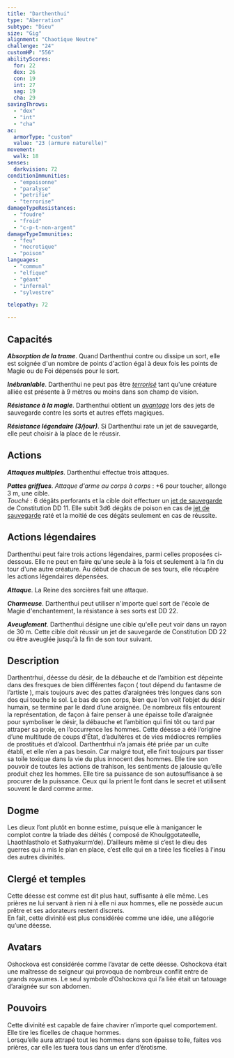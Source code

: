 ```yaml
---
title: "Darthenthui"
type: "Aberration"
subtype: "Dieu"
size: "Gig"
alignment: "Chaotique Neutre"
challenge: "24"
customHP: "556"
abilityScores:
  for: 22
  dex: 26
  con: 19
  int: 27
  sag: 19
  cha: 29
savingThrows:
  - "dex"
  - "int"
  - "cha"
ac:
  armorType: "custom"
  value: "23 (armure naturelle)"
movement:
  walk: 18
senses:
  darkvision: 72
conditionImmunities:
  - "empoisonne"
  - "paralyse"
  - "petrifie"
  - "terrorise"
damageTypeResistances:
  - "foudre"
  - "froid"
  - "c-p-t-non-argent"
damageTypeImmunities:
  - "feu"
  - "necrotique"
  - "poison"
languages:
  - "commun"
  - "elfique"
  - "géant"
  - "infernal"
  - "sylvestre"

telepathy: 72

---
```

## Capacités
_**Absorption de la trame**_. Quand Darthenthui contre ou dissipe un sort, elle est soignée d'un nombre de points d'action égal à deux fois les points de Magie ou de Foi dépensés pour le sort.  

_**Inébranlable**_. Darthenthui ne peut pas être [_terrorisé_](/gerer-la-sante-du-personnage/#terrorise) tant qu'une créature alliée est présente à 9 mètres ou moins dans son champ de vision.  

_**Résistance à la magie**_. Darthenthui obtient un [_avantage_](/utiliser-les-caracteristiques/#avantage-et-desavantage) lors des jets de sauvegarde contre les sorts et autres effets magiques.  

_**Résistance légendaire (3/jour)**_. Si Darthenthui rate un jet de sauvegarde, elle peut choisir à la place de le réussir.

## Actions
_**Attaques multiples**_. Darthenthui effectue trois attaques.  

_**Pattes griffues**_. _Attaque d'arme au corps à corps_ : +6 pour toucher, allonge 3 m, une cible.  
_Touché_ : 6 dégâts perforants et la cible doit effectuer un [jet de sauvegarde](/utiliser-les-caracteristiques/#jets-de-sauvegarde) de Constitution DD 11. Elle subit 3d6 dégâts de poison en cas de [jet de sauvegarde](/utiliser-les-caracteristiques/#jets-de-sauvegarde) raté et la moitié de ces dégâts seulement en cas de réussite.


## Actions légendaires
Darthenthui peut faire trois actions légendaires, parmi celles proposées ci-dessous. Elle ne peut en faire qu'une seule à la fois et seulement à la fin du tour d'une autre créature. Au début de chacun de ses tours, elle récupère les actions légendaires dépensées.

_**Attaque**_. La Reine des sorcières fait une attaque.

_**Charmeuse**_. Darthenthui peut utiliser n'importe quel sort de l'école de Magie d'enchantement, la résistance à ses sorts est DD 22.

_**Aveuglement**_. Darthenthui désigne une cible qu'elle peut voir dans un rayon de 30 m. Cette cible doit réussir un jet de sauvegarde de Constitution DD 22 ou être aveuglée jusqu'à la fin de son tour suivant.

## Description  
Darthentrhui, déesse du désir, de la débauche et de l’ambition est dépeinte dans des fresques de bien différentes façon ( tout dépend du fantasme de l’artiste ), mais toujours avec des pattes d’araignées très longues dans son dos qui touche le sol. Le bas de son corps, bien que l’on voit l’objet du désir humain, se termine par le dard d’une araignée. De nombreux fils entourent la représentation, de façon à faire penser à une épaisse toile d’araignée pour symboliser le désir, la débauche et l’ambition qui fini tôt ou tard par attraper sa proie, en l’occurrence les hommes. Cette déesse a été l’origine d’une multitude de coups d’État, d’adultères et de vies médiocres remplies de prostitués et d’alcool.   Darthentrhui n’a jamais été priée par un culte établi, et elle n’en a pas besoin. Car malgré tout, elle finit toujours par tisser sa toile toxique dans la vie du plus innocent des hommes. Elle tire son pouvoir de toutes les actions de trahison, les sentiments de jalousie qu’elle produit chez les hommes. Elle tire sa puissance de son autosuffisance à se procurer de la puissance. Ceux qui la prient le font dans le secret et utilisent souvent le dard comme arme.   

## Dogme  
Les dieux l’ont plutôt en bonne estime, puisque elle à manigancer le complot contre la triade des déités ( composé de Khoulggotateelle, Lhaothlastholo et Sathyakurm’de). D’ailleurs même si c’est le dieu des guerres qui a mis le plan en place, c’est elle qui en a tirée les ficelles à l’insu des autres divinités.  

## Clergé et temples  
Cette déesse est comme est dit plus haut, suffisante à elle même. Les prières ne lui servant à rien ni à elle ni aux hommes, elle ne possède aucun prêtre et ses adorateurs restent discrets.  
En fait, cette divinité est plus considérée comme une idée, une allégorie qu’une déesse.  

## Avatars  
Oshockova est considérée comme l’avatar de cette déesse. Oshockova était une maîtresse de seigneur qui provoqua de nombreux conflit entre de grands royaumes. Le seul symbole d’Oshockova qui l’a liée était un tatouage d’araignée sur son abdomen.  

## Pouvoirs  
Cette divinité est capable de faire chavirer n’importe quel comportement. Elle tire les ficelles de chaque hommes.   
Lorsqu’elle aura attrapé tout les hommes dans son épaisse toile, faites vos prières, car elle les tuera tous dans un enfer d’érotisme.  

